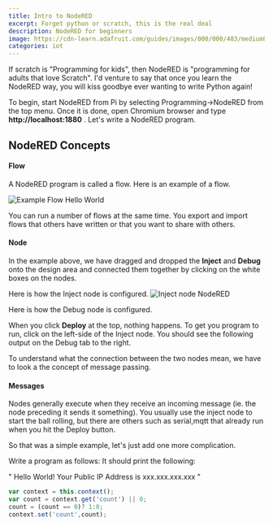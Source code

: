 ```yaml
---
title: Intro to NodeRED
excerpt: Forget python or scratch, this is the real deal
description: NodeRED for beginners
image: https://cdn-learn.adafruit.com/guides/images/000/000/483/medium800/node-red-screenshot.png
categories: iot
---
```


If scratch is "Programming for kids", then NodeRED is "programming for adults that love Scratch". I'd venture to say that once you learn 
the NodeRED way, you will kiss goodbye ever wanting to write Python again!


To begin, start NodeRED from Pi by selecting Programming->NodeRED from the top menu. Once it is done, open Chromium browser and type 
**http://localhost:1880** . Let's write a NodeRED program.

## NodeRED Concepts

#### Flow
A NodeRED program is called a flow. Here is an example of a flow.

![Example Flow Hello World](https://github.com/raspberrypisig/raspberrypisig.github.io/raw/master/assets/images/nodered-example-flow1.jpg)

You can run a number of flows at the same time. You export and import flows that others have written or that you want to share with others.

#### Node
In the example above, we have dragged and dropped the **Inject** and **Debug** onto the design area and connected them together by clicking 
on the white boxes on the nodes. 

Here is how the Inject node is configured.
![Inject node NodeRED](https://github.com/raspberrypisig/raspberrypisig.github.io/raw/master/assets/images/nodered-example-flow2.jpg)

Here is how the Debug node is configured.


When you click **Deploy** at the top, nothing happens. To get you program to run, click on the left-side of the Inject node. You should see
the following output on the Debug tab to the right.

To understand what the connection between the two nodes mean, we have to look a the concept of message passing.

#### Messages

Nodes generally execute when they receive an incoming message (ie. the node preceding it sends it something). You usually use the inject
node to start the ball rolling, but there are others such as serial,mqtt that already run when you hit the Deploy button.


So that was a simple example, let's just add one more complication.

Write a program as follows: It should print the following:

"
Hello World!
Your Public IP Address is xxx.xxx.xxx.xxx
"

```javascript
var context = this.context();
var count = context.get('count') || 0;
count = (count == 0)? 1:0;
context.set('count',count);
```

